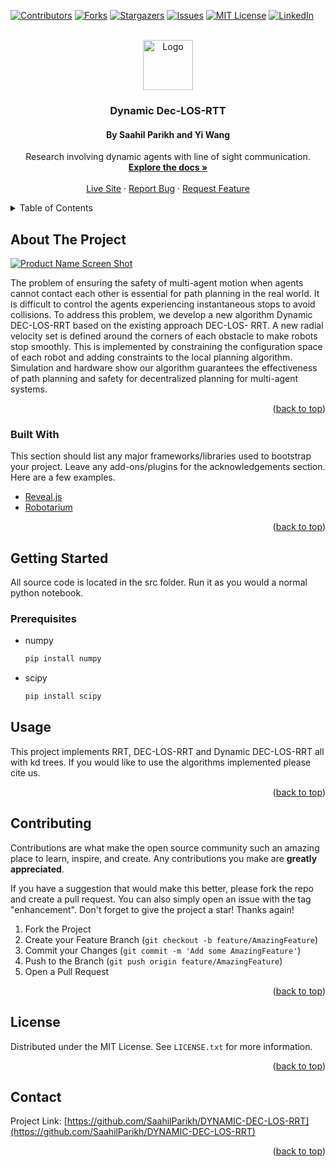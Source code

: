 <div id="top"></div>
<!--
*** Thanks for checking out the Best-README-Template. If you have a suggestion
*** that would make this better, please fork the repo and create a pull request
*** or simply open an issue with the tag "enhancement".
*** Don't forget to give the project a star!
*** Thanks again! Now go create something AMAZING! :D
-->



<!-- PROJECT SHIELDS -->
<!--
*** I'm using markdown "reference style" links for readability.
*** Reference links are enclosed in brackets [ ] instead of parentheses ( ).
*** See the bottom of this document for the declaration of the reference variables
*** for contributors-url, forks-url, etc. This is an optional, concise syntax you may use.
*** https://www.markdownguide.org/basic-syntax/#reference-style-links
-->
[![Contributors][contributors-shield]][contributors-url]
[![Forks][forks-shield]][forks-url]
[![Stargazers][stars-shield]][stars-url]
[![Issues][issues-shield]][issues-url]
[![MIT License][license-shield]][license-url]
[![LinkedIn][linkedin-shield]][linkedin-url]



<!-- PROJECT LOGO -->
<br />
<div align="center">
  <a href="https://github.com/SaahilParikh/DYNAMIC-DEC-LOS-RRT/blob/main/src/test.png">
    <img src="images/logo.png" alt="Logo" width="80" height="80">
  </a>

  <h3 align="center">Dynamic Dec-LOS-RTT</h3>
  <h4 align="center">By Saahil Parikh and Yi Wang</h4>

  <p align="center">
    Research involving dynamic agents with line of sight communication.
    <br />
    <a href="https://github.com/SaahilParikh/DYNAMIC-DEC-LOS-RRT/"><strong>Explore the docs »</strong></a>
    <br />
    <br />
    <a href="https://saahilparikh.github.io/DYNAMIC-DEC-LOS-RRT/">Live Site</a>
    ·
    <a href="https://github.com/SaahilParikh/DYNAMIC-DEC-LOS-RRT/issues">Report Bug</a>
    ·
    <a href="https://github.com/SaahilParikh/DYNAMIC-DEC-LOS-RRT/issues">Request Feature</a>
  </p>
</div>



<!-- TABLE OF CONTENTS -->
<details>
  <summary>Table of Contents</summary>
  <ol>
    <li>
      <a href="#about-the-project">About The Project</a>
      <ul>
        <li><a href="#built-with">Built With</a></li>
      </ul>
    </li>
    <li>
      <a href="#getting-started">Getting Started</a>
      <ul>
        <li><a href="#prerequisites">Prerequisites</a></li>
        <li><a href="#installation">Installation</a></li>
      </ul>
    </li>
    <li><a href="#usage">Usage</a></li>
    <li><a href="#roadmap">Roadmap</a></li>
    <li><a href="#contributing">Contributing</a></li>
    <li><a href="#license">License</a></li>
    <li><a href="#contact">Contact</a></li>
    <li><a href="#acknowledgments">Acknowledgments</a></li>
  </ol>
</details>



<!-- ABOUT THE PROJECT -->
## About The Project

[![Product Name Screen Shot][product-screenshot]](https://example.com)

The problem of ensuring the safety of multi-agent motion when agents cannot contact each other is essential for path planning in the real world. It is difficult to control the agents experiencing instantaneous stops to avoid collisions. To address this problem, we develop a new algorithm Dynamic DEC-LOS-RRT based on the existing approach DEC-LOS- RRT. A new radial velocity set is defined around the corners of each obstacle to make robots stop smoothly. This is implemented by constraining the configuration space of each robot and adding constraints to the local planning algorithm. Simulation and hardware show our algorithm guarantees the effectiveness of path planning and safety for decentralized planning for multi-agent systems.

<p align="right">(<a href="#top">back to top</a>)</p>



### Built With

This section should list any major frameworks/libraries used to bootstrap your project. Leave any add-ons/plugins for the acknowledgements section. Here are a few examples.

* [Reveal.js](https://revealjs.com/)
* [Robotarium](https://www.robotarium.gatech.edu)

<p align="right">(<a href="#top">back to top</a>)</p>



<!-- GETTING STARTED -->
## Getting Started

All source code is located in the src folder. Run it as you would a normal python notebook. 

### Prerequisites

* numpy
  ```sh
  pip install numpy
  ```
  
* scipy
  ```sh
  pip install scipy
  ```



<!-- USAGE EXAMPLES -->
## Usage

This project implements RRT, DEC-LOS-RRT and Dynamic DEC-LOS-RRT all with kd trees. If you would like to use the algorithms implemented please cite us.

<p align="right">(<a href="#top">back to top</a>)</p>






<!-- CONTRIBUTING -->
## Contributing

Contributions are what make the open source community such an amazing place to learn, inspire, and create. Any contributions you make are **greatly appreciated**.

If you have a suggestion that would make this better, please fork the repo and create a pull request. You can also simply open an issue with the tag "enhancement".
Don't forget to give the project a star! Thanks again!

1. Fork the Project
2. Create your Feature Branch (`git checkout -b feature/AmazingFeature`)
3. Commit your Changes (`git commit -m 'Add some AmazingFeature'`)
4. Push to the Branch (`git push origin feature/AmazingFeature`)
5. Open a Pull Request

<p align="right">(<a href="#top">back to top</a>)</p>



<!-- LICENSE -->
## License

Distributed under the MIT License. See `LICENSE.txt` for more information.

<p align="right">(<a href="#top">back to top</a>)</p>



<!-- CONTACT -->
## Contact

Project Link: [https://github.com/SaahilParikh/DYNAMIC-DEC-LOS-RRT](https://github.com/SaahilParikh/DYNAMIC-DEC-LOS-RRT)

<p align="right">(<a href="#top">back to top</a>)</p>







<!-- MARKDOWN LINKS & IMAGES -->
<!-- https://www.markdownguide.org/basic-syntax/#reference-style-links -->
[contributors-shield]: https://img.shields.io/github/contributors/othneildrew/Best-README-Template.svg?style=for-the-badge
[contributors-url]: https://github.com/othneildrew/Best-README-Template/graphs/contributors
[forks-shield]: https://img.shields.io/github/forks/othneildrew/Best-README-Template.svg?style=for-the-badge
[forks-url]: https://github.com/othneildrew/Best-README-Template/network/members
[stars-shield]: https://img.shields.io/github/stars/othneildrew/Best-README-Template.svg?style=for-the-badge
[stars-url]: https://github.com/othneildrew/Best-README-Template/stargazers
[issues-shield]: https://img.shields.io/github/issues/othneildrew/Best-README-Template.svg?style=for-the-badge
[issues-url]: https://github.com/othneildrew/Best-README-Template/issues
[license-shield]: https://img.shields.io/github/license/othneildrew/Best-README-Template.svg?style=for-the-badge
[license-url]: https://github.com/othneildrew/Best-README-Template/blob/master/LICENSE.txt
[linkedin-shield]: https://img.shields.io/badge/-LinkedIn-black.svg?style=for-the-badge&logo=linkedin&colorB=555
[linkedin-url]: https://linkedin.com/in/othneildrew
[product-screenshot]: images/screenshot.png

